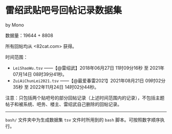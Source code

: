 # 雷绍武贴吧号回帖记录数据集

by Mono

数据量：19644 + 8808

所有回帖均从 <82cat.com> 获得。

时间范围：

- `LeiShaoWu.tsv` ——【@雷绍武】2018年06月27日 11时09分16秒 至 2021年07月14日 08时39分41秒。
- `ZuiAiChunLei2021.tsv` ——【@最爱春雷2021】2021年08月21日 09时02分35秒 至 2022年11月24日 14时02分44秒。

注意：只包括两个贴吧号的部分回帖记录（上述时间范围内的记录），不包括主题帖子和被系统、吧务、楼主、雷绍武自己删除的回帖记录。

---

`bash/` 文件夹中为生成数据集 `tsv` 文件时所用到的 `bash` 脚本。可按照数字顺序执行。
